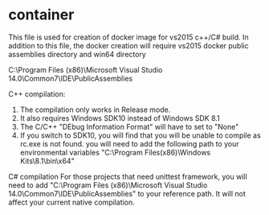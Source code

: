 # container
This file is used for creation of docker image for vs2015 c++/C# build.
In addition to this file, the docker creation will require vs2015 docker public assemblies directory and win64 directory

C:\Program Files (x86)\Microsoft Visual Studio 14.0\Common7\IDE\PublicAssemblies

C++ compilation:

1. The compilation only works in Release mode.
2. It also requires Windows SDK10 instead of Windows SDK 8.1
3. The C/C++ "DEbug Information Format" will have to set to "None"
4. If you switch to SDK10, you will find that you will be unable to compile as rc.exe is not found. you will need to add the following path to your environmental variables "C:\Program Files(x86)\Windows Kits\8.1\bin\x64"

C# compilation
For those projects that need unittest framework, you will need to add "C:\Program Files (x86)\Microsoft Visual Studio 14.0\Common7\IDE\PublicAssemblies" to your reference path. It will not affect your current native compilation.
